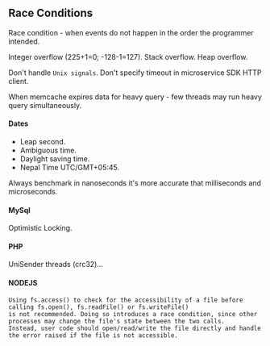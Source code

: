Race Conditions
-

Race condition - when events do not happen in the order the programmer intended.

Integer overflow (225+1=0; -128-1=127).
Stack overflow.
Heap overflow.

Don't handle `Unix signals`.
Don't specify timeout in microservice SDK HTTP client.

When memcache expires data for heavy query - few threads may run heavy query simultaneously.

#### Dates

* Leap second.
* Ambiguous time.
* Daylight saving time.
* Nepal Time UTC/GMT+05:45.

Always benchmark in nanoseconds it's more accurate that milliseconds and microseconds.

#### MySql

Optimistic Locking.

#### PHP

UniSender threads (crc32)...

#### NODEJS

````
Using fs.access() to check for the accessibility of a file before calling fs.open(), fs.readFile() or fs.writeFile()
is not recommended. Doing so introduces a race condition, since other processes may change the file's state between the two calls.
Instead, user code should open/read/write the file directly and handle the error raised if the file is not accessible.
````
